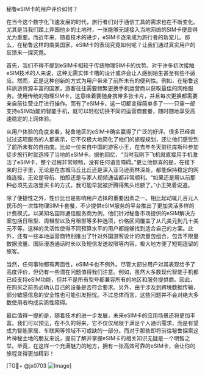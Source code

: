 秘鲁eSIM卡的用户评价如何？

在当今这个数字化飞速发展的时代，旅行者们对于通信工具的需求也在不断变化。尤其是当我们踏上异国他乡的土地时，一张能够无缝接入当地网络的SIM卡便显得尤为重要。而近年来，随着技术的进步，eSIM卡逐渐成为旅行者的新宠儿。那么，在秘鲁这样的南美国家，eSIM卡的表现究竟如何呢？让我们通过真实用户的反馈来一探究竟。

首先，我们不得不提到eSIM卡相较于传统物理SIM卡的优势。对于许多初次接触eSIM技术的人来说，这种无需实体卡槽的设计或许会让人感到陌生甚至有些不适应。然而，正是这种创新的方式为用户带来了前所未有的便利性。例如，在秘鲁这样旅游资源丰富的国家，游客往往需要频繁更换手机运营商以获取最佳的网络服务。使用传统的物理SIM卡，这意味着要随身携带多张卡片，并且每次更换都需要亲自前往营业厅进行操作。而有了eSIM卡，这一切都变得简单多了——只需一部支持eSIM功能的智能手机，就可以轻松切换不同的运营商套餐，随时随地享受高速稳定的上网体验。

从用户体验的角度来看，秘鲁地区的eSIM卡确实赢得了广泛的好评。很多已经尝试过这项服务的人都表示，它不仅极大地简化了他们的旅程规划，还让他们感受到了前所未有的自由度。比如一位来自中国的游客小王，在去年冬天前往库斯科参加徒步旅行时就选择了当地的eSIM卡。据他回忆，“当时我刚下飞机就直接用手机激活了eSIM卡，整个过程非常顺畅，没有任何语言障碍。”更让他惊喜的是，在接下来的日子里，无论是在古城马丘比丘还是深入亚马逊雨林深处，都能保持稳定的网络连接，无论是导航、拍照还是与家人视频通话都非常顺利。“如果还是用以前那种必须先去店里买卡的方式，我可能早就被折腾得焦头烂额了。”小王笑着说道。

除了便捷性之外，性价比也是影响用户选择的重要因素之一。相比起动辄几百元人民币的一次性物理SIM卡套餐，不少提供eSIM服务的平台推出了更加灵活多样的计费模式。以某知名国际通信服务商为例，他们针对秘鲁市场提供的eSIM解决方案包括日租型、周租型以及月租型等多种选项，价格区间覆盖了从几美元到几十美元不等。这样的灵活性使得不同预算水平的用户都能够找到适合自己的方案。此外，还有一些本地运营商特别推出了针对外国游客设计的流量包组合，包含不限量数据流量、国际漫游通话时长以及短信发送权限等内容，极大地方便了短期逗留的旅客。

当然，任何事物都有两面性，eSIM卡也不例外。尽管大部分用户对其表现给予了高度评价，但仍有一些潜在问题值得我们注意。例如，虽然大多数现代智能手机都已经支持eSIM功能，但并不是所有型号都兼容所有的地区和服务提供商。因此，在购买之前务必确认自己的设备是否符合要求。另外，由于涉及到跨境数据传输，部分敏感信息的安全性也可能引发担忧。不过总体而言，这些问题并不会对绝大多数使用者构成实质性障碍。

最后值得一提的是，随着技术的进一步发展，未来eSIM卡的应用场景还将更加丰富。我们可以预见，在不久的将来，它不仅仅局限于满足个人通讯需求，而是有望成为智能家居、车联网等领域不可或缺的一部分。而对于那些即将前往秘鲁探索这片神秘土地的朋友来说，提前了解并掌握eSIM卡的相关知识无疑是一个明智之举。毕竟，在这样一个充满魅力的地方，拥有一张高效可靠的eSIM卡，会让你的旅程变得更加精彩！

[TG💪+ @jx0703 ![Image](https://github.com/user-attachments/assets/dbca1d08-cadb-493c-b0ec-ad6f7a83f270)]